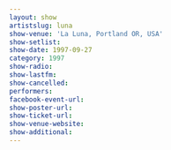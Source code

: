 ```yaml
---
layout: show
artistslug: luna
show-venue: 'La Luna, Portland OR, USA'
show-setlist: 
show-date: 1997-09-27
category: 1997
show-radio: 
show-lastfm: 
show-cancelled: 
performers: 
facebook-event-url: 
show-poster-url: 
show-ticket-url: 
show-venue-website: 
show-additional: 
---
```


